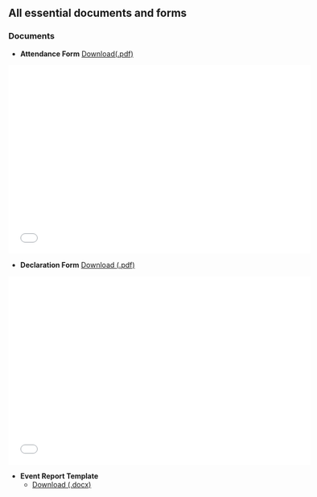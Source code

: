 ## All essential documents and forms

### Documents
- **Attendance Form** <a href="../_media/documents/attendance_form.pdf" download> Download(.pdf)</a>
<embed src="attendance_form.pdf" width="600" height="375"  type="application/pdf">

- **Declaration Form** <a href="../_media/documents/declaration_form.pdf" download> Download (.pdf)</a>
<embed src="./attendance_form.pdf" width="600" height="375"  type="application/pdf">

- **Event Report Template**
    - <a href="../_media/documents/event_report_template.docx" download> Download (.docx)</a>
